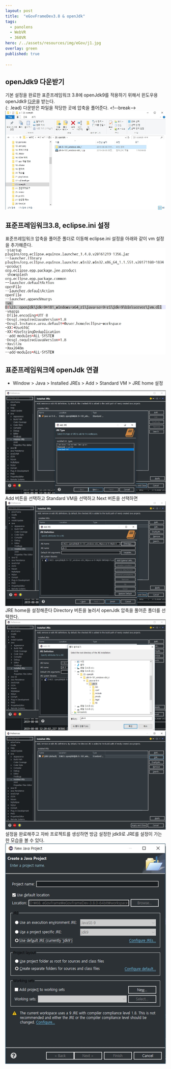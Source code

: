 ```yaml
---
layout: post
title:  "eGovFrameDev3.8 & openJdk"
tags:
  - panolens
  - WebVR
  - 360VR
hero: /../assets/resources/img/eGov/j1.jpg
overlay: green
published: true

---
```

## openJdk9 다운받기    
기본 설정을 완료한 표준프레임워크 3.8에 openJdk9를 적용하기 위해서 윈도우용 openJdk9 <a href='http://jdk.java.net/java-se-ri/9' target="_blank">다운</a>을 받는다.  
{: .lead}
다운받은 파일을 적당한 곳에 압축을 풀어준다. 
<!–-break-–>
<img src='/../assets/resources/img/eGov/j3.jpg' alt='j3'>

## 표준프레임워크3.8, eclipse.ini 설정
표준프레임워크 압축을 풀어준 폴더로 이동해 eclipse.ini 설정을 아래와 같이 vm 설정을 추가해준다.
<img src='/../assets/resources/img/eGov/j4.jpg' alt='j4'>

## 표준프레임워크에 openJdk 연결
- Window > Java > Installed JREs > Add > Standard VM > JRE home 설정
<img src='/../assets/resources/img/eGov/j5.jpg' alt='j5'>
Add 버튼을 선택하고 Standard VM을 선택하고 Next 버튼을 선택하면 
<img src='/../assets/resources/img/eGov/j6.jpg' alt='j6'>
JRE home을 설정해준다 Directory 버튼을 눌러서 openJdk 압축을 풀어준 폴더를 선택한다. 
<img src='/../assets/resources/img/eGov/j7.jpg' alt='j7'>
<img src='/../assets/resources/img/eGov/j8.jpg' alt='j8'>
설정을 완료해주고 자바 프로젝트를 생성하면 방금 설정한 jdk9로 JRE를 설정이 가는한 모습을 볼 수 있다.
<img src='/../assets/resources/img/eGov/j9.jpg' alt='j9'>
